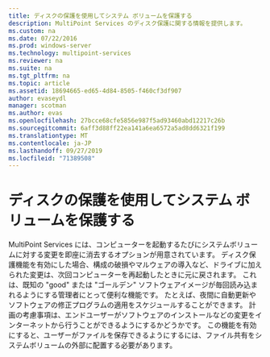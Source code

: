 ```yaml
---
title: ディスクの保護を使用してシステム ボリュームを保護する
description: MultiPoint Services のディスク保護に関する情報を提供します。
ms.custom: na
ms.date: 07/22/2016
ms.prod: windows-server
ms.technology: multipoint-services
ms.reviewer: na
ms.suite: na
ms.tgt_pltfrm: na
ms.topic: article
ms.assetid: 18694665-ed65-4d84-8505-f460cf3df907
author: evaseydl
manager: scotman
ms.author: evas
ms.openlocfilehash: 27bcce68cfe5856e987f5ad93460abd12217c26b
ms.sourcegitcommit: 6aff3d88ff22ea141a6ea6572a5ad8dd6321f199
ms.translationtype: MT
ms.contentlocale: ja-JP
ms.lasthandoff: 09/27/2019
ms.locfileid: "71389508"
---
```

# <a name="protecting-the-system-volume-with-disk-protection"></a>ディスクの保護を使用してシステム ボリュームを保護する
MultiPoint Services には、コンピューターを起動するたびにシステムボリュームに対する変更を即座に消去するオプションが用意されています。 ディスク保護機能を有効にした場合、構成の破損やマルウェアの導入など、ドライブに加えられた変更は、次回コンピューターを再起動したときに元に戻されます。 これは、既知の "good" または "ゴールデン" ソフトウェアイメージが毎回読み込まれるようにする管理者にとって便利な機能です。 たとえば、夜間に自動更新やソフトウェアの修正プログラムの適用をスケジュールすることができます。 計画の考慮事項は、エンドユーザーがソフトウェアのインストールなどの変更をインターネットから行うことができるようにするかどうかです。 この機能を有効にすると、ユーザーがファイルを保存できるようにするには、ファイル共有をシステムボリュームの外部に配置する必要があります。  
  
